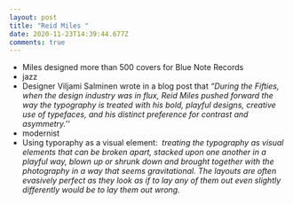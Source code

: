 ```yaml
---
layout: post
title: "Reid Miles "
date: 2020-11-23T14:39:44.677Z
comments: true
---
```

* Miles designed more than 500 covers for Blue Note Records
* jazz
* Designer Viljami Salminen wrote in a blog post that *“During the Fifties, when the design industry was in flux, Reid Miles pushed forward the way the typography is treated with his bold, playful designs, creative use of typefaces, and his distinct preference for contrast and asymmetry.''*
* modernist
* Using typoraphy as a visual element:  *treating the typography as visual elements that can be broken apart, stacked upon one another in a playful way, blown up or shrunk down and brought together with the photography in a way that seems gravitational. The layouts are often evasively perfect as they look as if to lay any of them out even slightly differently would be to lay them out wrong.*